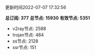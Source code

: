 更新时间2022-07-07 17:32:56

**总订阅: 377**
**总节点: 15930**
**有效节点: 5351**
- v2ray节点: 2588
- trojan节点: 484
- ss节点: 2128
- ssr节点: 151
